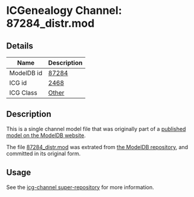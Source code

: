# ICGenealogy Channel: 87284\_distr.mod

## Details

Name | Description
---- | -----------
ModelDB id | [87284](http://senselab.med.yale.edu/ModelDB/ShowModel.cshtml?model=87284)
ICG id | [2468](http://icg.neurotheory.ox.ac.uk/channels/other/2468)
ICG Class | [Other](http://icg.neurotheory.ox.ac.uk/channels/other)

## Description

This is a single channel model file that was originally part of a [published model on the ModelDB website](http://senselab.med.yale.edu/mModelDB/ShowModel.cshtml?model=87284).

The file [87284\_distr.mod](87284_distr.mod) was extrated from [the ModelDB repository](http://senselab.med.yale.edu/ModelDB/ShowModel.cshtml?model=87284), and committed in its original form.

## Usage

See the [icg-channel super-repository](https://github.com/icgenealogy/icg-channels) for more information.